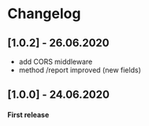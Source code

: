 # Changelog

## [1.0.2] - 26.06.2020
- add CORS middleware
- method /report improved (new fields)

## [1.0.0] - 24.06.2020
#### First release